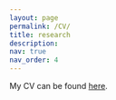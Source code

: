```yaml
---
layout: page
permalink: /CV/
title: research
description: 
nav: true
nav_order: 4
---
```


My CV can be found [here](assets/pdf/Rajan_CV_published.pdf).
